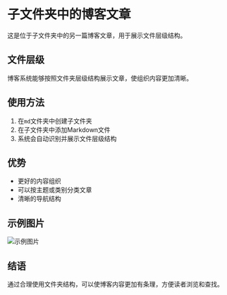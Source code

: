 # 子文件夹中的博客文章

这是位于子文件夹中的另一篇博客文章，用于展示文件层级结构。

## 文件层级

博客系统能够按照文件夹层级结构展示文章，使组织内容更加清晰。

## 使用方法

1. 在`md`文件夹中创建子文件夹
2. 在子文件夹中添加Markdown文件
3. 系统会自动识别并展示文件层级结构

## 优势

- 更好的内容组织
- 可以按主题或类别分类文章
- 清晰的导航结构

## 示例图片

![示例图片](https://via.placeholder.com/600x300)

## 结语

通过合理使用文件夹结构，可以使博客内容更加有条理，方便读者浏览和查找。